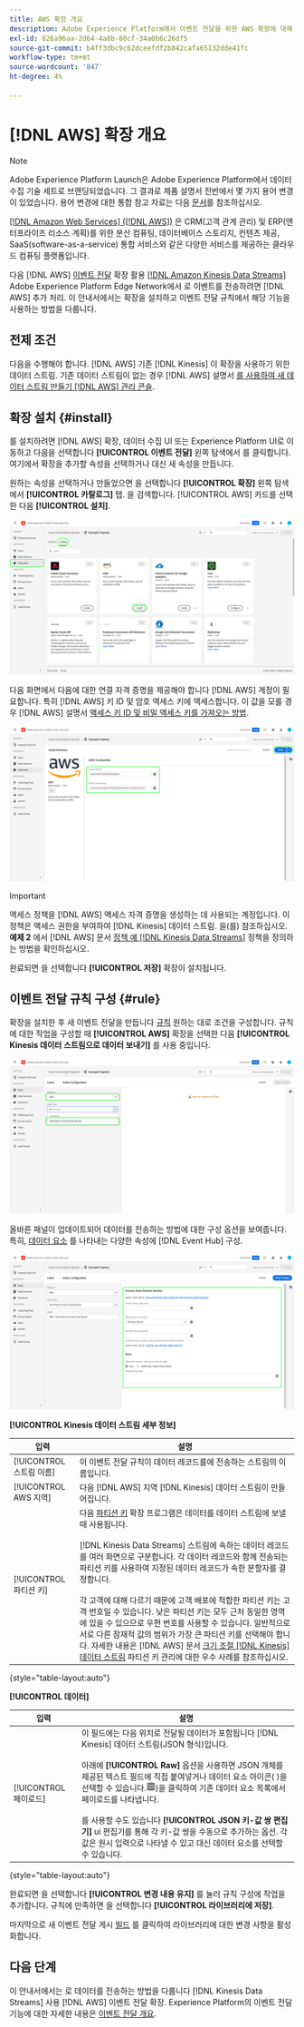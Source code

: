 ```yaml
---
title: AWS 확장 개요
description: Adobe Experience Platform에서 이벤트 전달을 위한 AWS 확장에 대해 알아봅니다.
exl-id: 826a96aa-2d64-4a8b-88cf-34a0b6c26df5
source-git-commit: b4ff3dbc9c62dceefdf2b842cafa65132dde41fc
workflow-type: tm+mt
source-wordcount: '847'
ht-degree: 4%

---
```


# [!DNL AWS] 확장 개요

>[!NOTE]
>
>Adobe Experience Platform Launch은 Adobe Experience Platform에서 데이터 수집 기술 세트로 브랜딩되었습니다. 그 결과로 제품 설명서 전반에서 몇 가지 용어 변경이 있었습니다. 용어 변경에 대한 통합 참고 자료는 다음 [문서](../../../term-updates.md)를 참조하십시오.

[[!DNL Amazon Web Services] ([!DNL AWS])](https://aws.amazon.com/) 은 CRM(고객 관계 관리) 및 ERP(엔터프라이즈 리소스 계획)를 위한 분산 컴퓨팅, 데이터베이스 스토리지, 컨텐츠 제공, SaaS(software-as-a-service) 통합 서비스와 같은 다양한 서비스를 제공하는 클라우드 컴퓨팅 플랫폼입니다.

다음 [!DNL AWS] [이벤트 전달](../../../ui/event-forwarding/overview.md) 확장 활용 [[!DNL Amazon Kinesis Data Streams]](https://docs.aws.amazon.com/streams/latest/dev/introduction.html) Adobe Experience Platform Edge Network에서 로 이벤트를 전송하려면 [!DNL AWS] 추가 처리. 이 안내서에서는 확장을 설치하고 이벤트 전달 규칙에서 해당 기능을 사용하는 방법을 다룹니다.

## 전제 조건

다음을 수행해야 합니다. [!DNL AWS] 기존 [!DNL Kinesis] 이 확장을 사용하기 위한 데이터 스트림. 기존 데이터 스트림이 없는 경우 [!DNL AWS] 설명서 [를 사용하여 새 데이터 스트림 만들기 [!DNL AWS] 관리 콘솔](https://docs.aws.amazon.com/streams/latest/dev/how-do-i-create-a-stream.html).

## 확장 설치 {#install}

를 설치하려면 [!DNL AWS] 확장, 데이터 수집 UI 또는 Experience Platform UI로 이동하고 다음을 선택합니다 **[!UICONTROL 이벤트 전달]** 왼쪽 탐색에서 를 클릭합니다. 여기에서 확장을 추가할 속성을 선택하거나 대신 새 속성을 만듭니다.

원하는 속성을 선택하거나 만들었으면 을 선택합니다 **[!UICONTROL 확장]** 왼쪽 탐색에서 **[!UICONTROL 카탈로그]** 탭. 을 검색합니다. [!UICONTROL AWS] 카드를 선택한 다음 **[!UICONTROL 설치]**.

![다음 [!UICONTROL 설치] 버튼 선택 중 [!UICONTROL AWS] 확장)을 클릭하여 제품에서 사용할 수 있습니다.](../../../images/extensions/server/aws/install.png)

다음 화면에서 다음에 대한 연결 자격 증명을 제공해야 합니다 [!DNL AWS] 계정이 필요합니다. 특히 [!DNL AWS] 키 ID 및 암호 액세스 키에 액세스합니다. 이 값을 모를 경우 [!DNL AWS] 설명서 [액세스 키 ID 및 비밀 액세스 키를 가져오는 방법](https://docs.aws.amazon.com/powershell/latest/userguide/pstools-appendix-sign-up.html).

![확장 구성 보기에 추가된 액세스 키 ID 및 암호 액세스 키.](../../../images/extensions/server/aws/credentials.png)

>[!IMPORTANT]
>
>액세스 정책을 [!DNL AWS] 액세스 자격 증명을 생성하는 데 사용되는 계정입니다. 이 정책은 액세스 권한을 부여하여 [!DNL Kinesis] 데이터 스트림. 을(를) 참조하십시오. **예제 2** 에서 [!DNL AWS] 문서 [정책 예 [!DNL Kinesis Data Streams]](https://docs.aws.amazon.com/streams/latest/dev/controlling-access.html#kinesis-using-iam-examples) 정책을 정의하는 방법을 확인하십시오.

완료되면 을 선택합니다 **[!UICONTROL 저장]** 확장이 설치됩니다.

## 이벤트 전달 규칙 구성 {#rule}

확장을 설치한 후 새 이벤트 전달을 만듭니다 [규칙](../../../ui/managing-resources/rules.md) 원하는 대로 조건을 구성합니다. 규칙에 대한 작업을 구성할 때 **[!UICONTROL AWS]** 확장을 선택한 다음 **[!UICONTROL Kinesis 데이터 스트림으로 데이터 보내기]** 를 사용 중입니다.

![다음 [!UICONTROL Kinesis 데이터 스트림으로 데이터 보내기] 데이터 수집 UI에서 규칙에 대해 선택되는 작업 유형입니다.](../../../images/extensions/server/aws/select-action-type.png)

올바른 패널이 업데이트되어 데이터를 전송하는 방법에 대한 구성 옵션을 보여줍니다. 특히, [데이터 요소](../../../ui/managing-resources/data-elements.md) 를 나타내는 다양한 속성에 [!DNL Event Hub] 구성.

![에 대한 구성 옵션 [!UICONTROL Kinesis 데이터 스트림으로 데이터 보내기] UI에 표시된 작업 유형입니다.](../../../images/extensions/server/aws/data-stream-details.png)

**[!UICONTROL Kinesis 데이터 스트림 세부 정보]**

| 입력 | 설명 |
| --- | --- |
| [!UICONTROL 스트림 이름] | 이 이벤트 전달 규칙이 데이터 레코드를에 전송하는 스트림의 이름입니다. |
| [!UICONTROL AWS 지역] | 다음 [!DNL AWS] 지역 [!DNL Kinesis] 데이터 스트림이 만들어집니다. |
| [!UICONTROL 파티션 키] | 다음 [파티션 키](https://docs.aws.amazon.com/streams/latest/dev/key-concepts.html#partition-key) 확장 프로그램은 데이터를 데이터 스트림에 보낼 때 사용됩니다.<br><br>[!DNL Kinesis Data Streams] 스트림에 속하는 데이터 레코드를 여러 화면으로 구분합니다. 각 데이터 레코드와 함께 전송되는 파티션 키를 사용하여 지정된 데이터 레코드가 속한 분할자를 결정합니다.<br><br>각 고객에 대해 다르기 때문에 고객 배포에 적합한 파티션 키는 고객 번호일 수 있습니다. 낮은 파티션 키는 모두 근처 동일한 영역에 있을 수 있으므로 우편 번호를 사용할 수 있습니다. 일반적으로 서로 다른 잠재적 값의 범위가 가장 큰 파티션 키를 선택해야 합니다. 자세한 내용은 [!DNL AWS] 문서 [크기 조절 [!DNL Kinesis] 데이터 스트림](https://aws.amazon.com/blogs/big-data/under-the-hood-scaling-your-kinesis-data-streams/) 파티션 키 관리에 대한 우수 사례를 참조하십시오. |

{style=&quot;table-layout:auto&quot;}

**[!UICONTROL 데이터]**

| 입력 | 설명 |
| --- | --- |
| [!UICONTROL 페이로드] | 이 필드에는 다음 위치로 전달될 데이터가 포함됩니다 [!DNL Kinesis] 데이터 스트림(JSON 형식)입니다.<br><br>아래에 **[!UICONTROL Raw]** 옵션을 사용하면 JSON 개체를 제공된 텍스트 필드에 직접 붙여넣거나 데이터 요소 아이콘( )을 선택할 수 있습니다.![데이터 세트 아이콘](../../../images/extensions/server/aws/data-element-icon.png))을 클릭하여 기존 데이터 요소 목록에서 페이로드를 나타냅니다.<br><br>를 사용할 수도 있습니다 **[!UICONTROL JSON 키-값 쌍 편집기]** ui 편집기를 통해 각 키-값 쌍을 수동으로 추가하는 옵션. 각 값은 원시 입력으로 나타낼 수 있고 대신 데이터 요소를 선택할 수 있습니다. |

{style=&quot;table-layout:auto&quot;}

완료되면 을 선택합니다 **[!UICONTROL 변경 내용 유지]** 를 눌러 규칙 구성에 작업을 추가합니다. 규칙에 만족하면 을 선택합니다 **[!UICONTROL 라이브러리에 저장]**.

마지막으로 새 이벤트 전달 게시 [빌드](../../../ui/publishing/builds.md) 를 클릭하여 라이브러리에 대한 변경 사항을 활성화합니다.

## 다음 단계

이 안내서에서는 로 데이터를 전송하는 방법을 다룹니다 [!DNL Kinesis Data Streams] 사용 [!DNL AWS] 이벤트 전달 확장. Experience Platform의 이벤트 전달 기능에 대한 자세한 내용은 [이벤트 전달 개요](../../../ui/event-forwarding/overview.md).
